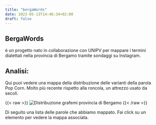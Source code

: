 ```yaml
---
title: "bergaWords"
date: 2023-05-13T14:46:34+02:00
draft: false
---
```



## BergaWords

è un progetto nato in collaborazione con UNIPV per mappare i termini dialettali nella provincia di Bergamo tramite sondaggi su Instagram.


## Analisi:

Qui puoi vedere una mappa della distribuzione delle varianti della parola Pop Corn. Molto più recente rispetto alla roncola, un attrezzo usato da secoli. 

{{< raw >}}
<img src="https://pitbosch.github.io/BergaWords/static/popcorn_perc.svg" alt="Distribuzione grafemi provincia di Bergamo">
{{< /raw >}}



Di seguito una lista delle parole che abbiamo mappato. Fai click su un elemento per vedere la mappa associata.